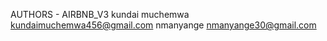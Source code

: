 AUTHORS - AIRBNB_V3
kundai muchemwa <kundaimuchemwa456@gmail.com>
nmanyange <nmanyange30@gmail.com>
